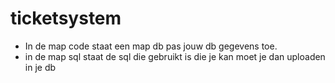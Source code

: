 # ticketsystem

- In de map code staat een map db pas jouw db gegevens toe.
- in de map sql staat de sql die gebruikt is die je kan moet je dan uploaden in je db
